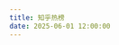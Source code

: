 ```yaml
---
title: 知乎热榜
date: 2025-06-01 12:00:00
---
```


<div id='zhihu-container'>
  <div class="zhihu-list">
    <!-- 知乎热榜内容将通过JS动态加载 -->
  </div>
</div>

<style>
#zhihu-container{
  width: 100%; 
  height: 500px;
  font-size: 95%;
  overflow-y: auto;
  -ms-overflow-style: none;
  scrollbar-width: none;
}
#zhihu-container::-webkit-scrollbar{
  display: none;
}
.zhihu-list-item{
  display: flex;
  justify-content: space-between;
  flex-direction: row;
  flex-wrap: nowrap;
  margin-bottom: 10px;
  padding-bottom: 5px;
  border-bottom: 1px solid #eaecef;
}
.zhihu-title{
  white-space: nowrap;
  overflow: hidden;
  text-overflow: ellipsis;
  margin-right: auto;
}
.zhihu-hot{
  flex-shrink: 0;
  color: #ff6b81;
}
.zhihu-hotness{
  display: inline-block;
  padding: 0 6px;
  transform: scale(.8) translateX(-3px);
  font-weight: bold;
  color: #fff;
  border-top: rgba(255, 255, 255, 0.87) 1px solid;
  border-left: rgba(255, 255, 255, 0.87) 1px solid;
  background: linear-gradient(to bottom right, #348AC7, #7474BF);
  border-radius: 8px;
}
</style>

<script>
document.addEventListener('DOMContentLoaded', function() {
  // 从JSON文件加载知乎热榜数据
  fetch('/data/zhihu.json')
    .then(response => response.json())
    .then(data => {
      let html = '';
      html += '<div class="zhihu-list">';
      var i = 1;
      for (let item of data.list) {
        html += '<div class="zhihu-list-item"><div class="zhihu-hotness">' + i + '</div>' + 
                '<span class="zhihu-title"><a title="' + item.title + '"href="' + item.url + 
                '" target="_blank" rel="external nofollow noreferrer">' + item.title + '</a></span>' + 
                '<div class="zhihu-hot"><span>' + item.hot + '</span></div></div>';
        i++;
      }
      html += '</div>';
      document.getElementById('zhihu-container').innerHTML = html;
    })
    .catch(function(error) {
      console.log('加载知乎热榜数据失败:', error);
      document.getElementById('zhihu-container').innerHTML = '<p>加载知乎热榜数据失败，请稍后再试。</p>';
    });
});
</script> 